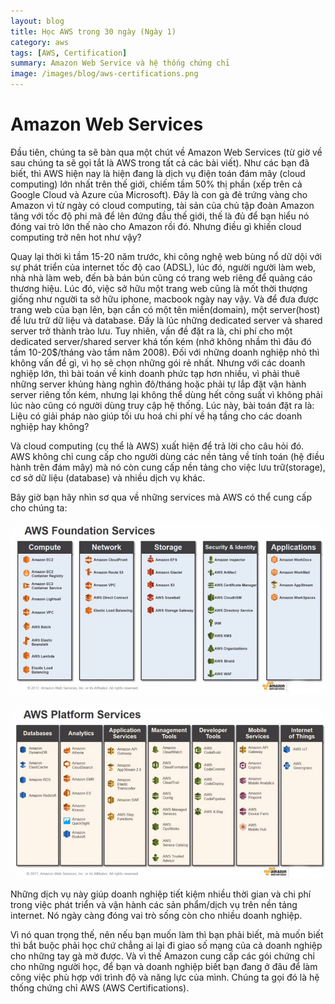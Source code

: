 ```yaml
---
layout: blog
title: Học AWS trong 30 ngày (Ngày 1)
category: aws
tags: [AWS, Certification]  
summary: Amazon Web Service và hệ thống chứng chỉ
image: /images/blog/aws-certifications.png
---
```


# Amazon Web Services

Đầu tiên, chúng ta sẽ bàn qua một chút về Amazon Web Services (từ giờ về sau chúng ta sẽ gọi tắt là AWS trong tất cả các bài viết). Như các bạn đã biết, thì AWS hiện nay là hiện đang là dịch vụ điện toán đám mây (cloud computing) lớn nhất trên thế giới, chiếm tầm 50% thị phần (xếp trên cả Google Cloud và Azure của Microsoft). Đây là con gà đẻ trứng vàng cho Amazon vì từ ngày có cloud computing, tài sản của chủ tập đoàn Amazon tăng với tốc độ phi mã để lên đứng đầu thế giới, thế là đủ để bạn hiểu nó đóng vai trò lớn thế nào cho Amazon rồi đó. Nhưng điều gì khiến cloud computing trở nên hot như vậy?

Quay lại thời kì tầm 15-20 năm trước, khi công nghệ web bùng nổ dữ dội với sự phát triển của internet tốc độ cao (ADSL), lúc đó, người người làm web, nhà nhà làm web, đến bà bán bún cũng có trang web riêng để quảng cáo thương hiệu. Lúc đó, việc sở hữu một trang web cũng là mốt thời thượng giống như người ta sở hữu iphone, macbook ngày nay vậy. Và để đưa được trang web của bạn lên, bạn cần có một tên miền(domain), một server(host) để lưu trữ dữ liệu và database. Đấy là lúc những dedicated server và shared server trở thành trào lưu. Tuy nhiên, vấn đề đặt ra là, chi phí cho một dedicated server/shared server khá tốn kém (nhớ không nhầm thì đâu đó tầm 10-20$/tháng vào tầm năm 2008). Đối với những doanh nghiệp nhỏ thì không vấn đề gì, vì họ sẽ chọn những gói rẻ nhất. Nhưng với các doanh nghiệp lớn, thì bài toán về kinh doanh phức tạp hơn nhiều, vì phải thuê những server khủng hàng nghìn đô/tháng hoặc phải tự lắp đặt vận hành server riêng tốn kém, nhưng lại không thể dùng hết công suất vì không phải lúc nào cũng có người dùng truy cập hệ thống. Lúc này, bài toán đặt ra là: Liệu có giải pháp nào giúp tối ưu hoá chi phí về hạ tầng cho các doanh nghiệp hay không? 

Và cloud computing (cụ thể là AWS) xuất hiện để trả lời cho câu hỏi đó. AWS không chỉ cung cấp  cho người dùng các nền tảng về tính toán (hệ điều hành trên đám mây) mà nó còn cung cấp nền tảng cho việc lưu trữ(storage), cơ sở dữ liệu (database) và nhiều dịch vụ khác. 

Bây giờ bạn hãy nhìn sơ qua về những services mà AWS có thể cung cấp cho chúng ta:

![](/images/blog/aws1.jpg)

![](/images/blog/aws2.jpg)

Những dịch vụ này giúp doanh nghiệp tiết kiệm nhiều thời gian và chi phí trong việc phát triển và vận hành các sản phẩm/dịch vụ trên nền tảng internet. Nó ngày càng đóng vai trò sống còn cho nhiều doanh nghiệp. 

Vì nó quan trọng thế, nên nếu bạn muốn làm thì bạn phải biết, mà muốn biết thì bắt buộc phải học chứ chẳng ai lại đi giao số mạng của cả doanh nghiệp cho những tay gà mờ được. Và vì thế Amazon cung cấp các gói chứng chỉ cho những người học, để bạn và doanh nghiệp biết bạn đang ở đâu để làm công việc phù hợp với trình độ và năng lực của mình. Chúng ta gọi đó là hệ thống chứng chỉ AWS (AWS Certifications).




